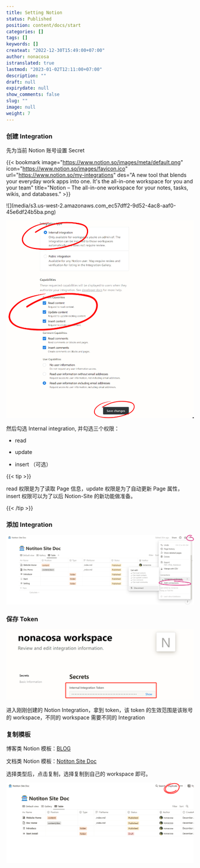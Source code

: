```yaml
---
title: Setting Notion
status: Published
position: content/docs/start
categories: []
tags: []
keywords: []
createat: "2022-12-30T15:49:00+07:00"
author: nonacosa
istranslated: true
lastmod: "2023-01-02T12:11:00+07:00"
description: ""
draft: null
expirydate: null
show_comments: false
slug: ""
image: null
weight: 7
---
```



### 创建 Integration
先为当前 Notion 账号设置 Secret

{{< bookmark image="https://www.notion.so/images/meta/default.png" icon="https://www.notion.so/images/favicon.ico" url="https://www.notion.so/my-integrations"  des="A new tool that blends your everyday work apps into one. It's the all-in-one workspace for you and your team"  title="Notion – The all-in-one workspace for your notes, tasks, wikis, and databases."  >}}

<!--more-->![](media/s3.us-west-2.amazonaws.com_ec57dff2-9d52-4ac8-aaf0-45e6df24b5ba.png)

![](media/s3.us-west-2.amazonaws.com_1d60a269-df97-4500-a589-d96a80c5b228.png)

然后勾选 Internal integration, 并勾选三个权限：

- read

- update

- insert （可选）

{{< tip >}}

read 权限是为了读取 Page 信息，update 权限是为了自动更新 Page 属性，insert 权限可以为了以后 Notion-Site 的新功能做准备。

{{< /tip >}}



### 添加 Integration
![](media/s3.us-west-2.amazonaws.com_49f20c24-125d-4bda-b1e7-6072c471a584.png)

### 保存 Token
![](media/s3.us-west-2.amazonaws.com_14eb72d0-043d-4ad6-acca-5b89bb4f7904.png)

进入刚刚创建的 Notion Integration，拿到 token，该 token 的生效范围是该账号的 workspace，不同的 workspace 需要不同的  Integration



### 复制模板


博客类 Notion 模板：[BLOG](https://www.notion.so/df7fb0e4e0114268b973f9d3e9a39982)

文档类 Notion 模板：[Notiton Site Doc](https://www.notion.so/2bd00e5dfff3449ba81e0142f8af9bbb)



选择类型后，点击复制，选择复制到自己的 workspace 即可。

![](media/s3.us-west-2.amazonaws.com_c19ce73e-f88c-4f0a-a64f-a958eaaa336a.png)



